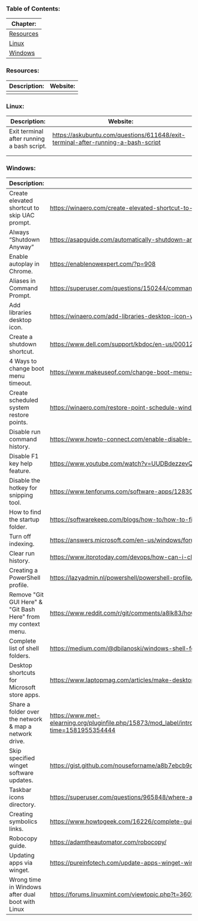 
```table-of-contents
```
### Table of Contents:
| Chapter:                                                    |
| ----------------------------------------------------------- |
| [Resources](https://github.com/Sod-ers/Bookmarks#resources) |
| [Linux](https://github.com/Sod-ers/Bookmarks#linux)         |
| [Windows](https://github.com/Sod-ers/Bookmarks#windows)     |
### Resources:
| Description: | Website: |
| ------------ | -------- |
|              |          |
### Linux:
| Description:                               | Website:                                                                         |
| ------------------------------------------ | -------------------------------------------------------------------------------- |
| Exit terminal after running a bash script. | https://askubuntu.com/questions/611648/exit-terminal-after-running-a-bash-script |
|                                            |                                                                                  |
|                                            |                                                                                  |
### Windows:
| Description:                                                  | Website:                                                                                                                                                                                      |
| ------------------------------------------------------------- | --------------------------------------------------------------------------------------------------------------------------------------------------------------------------------------------- |
| Create elevated shortcut to skip UAC prompt.                  | https://winaero.com/create-elevated-shortcut-to-skip-uac-prompt-in-windows-10/                                                                                                                |
| Always “Shutdown Anyway”                                      | https://asapguide.com/automatically-shutdown-anyway/                                                                                                                                          |
| Enable autoplay in Chrome.                                    | https://enablenowexpert.com/?p=908                                                                                                                                                            |
| Aliases in Command Prompt.                                    | https://superuser.com/questions/150244/command-aliases-in-command-prompt                                                                                                                      |
| Add libraries desktop icon.                                   | https://winaero.com/add-libraries-desktop-icon-windows-10/                                                                                                                                    |
| Create a shutdown shortcut.                                   | https://www.dell.com/support/kbdoc/en-us/000123375/how-to-create-a-shutdown-button-for-windows-8-or-windows-10                                                                                |
| 4 Ways to change boot menu timeout.                           | https://www.makeuseof.com/change-boot-menu-timeout-windows-11/                                                                                                                                |
| Create scheduled system restore points.                       | https://winaero.com/restore-point-schedule-windows-10/                                                                                                                                        |
| Disable run command history.                                  | https://www.howto-connect.com/enable-disable-run-command-history-windows-10/                                                                                                                  |
| Disable F1 key help feature.                                  | https://www.youtube.com/watch?v=UUDBdezzevQ                                                                                                                                                   |
| Disable the hotkey for snipping tool.                         | https://www.tenforums.com/software-apps/128305-how-disable-hotkey-snipping-tool-win-shift-s.html                                                                                              |
| How to find the startup folder.                               | https://softwarekeep.com/blogs/how-to/how-to-find-the-startup-folder-in-windows-10                                                                                                            |
| Turn off indexing.                                            | https://answers.microsoft.com/en-us/windows/forum/all/how-do-you-turn-off-indexing-in-windows-10/8e8829d3-cad1-46d7-a523-2cc9d6ed646a<br>                                                     |
| Clear run history.                                            | https://www.itprotoday.com/devops/how-can-i-clear-the-run-history-                                                                                                                            |
| Creating a PowerShell profile.                                | https://lazyadmin.nl/powershell/powershell-profile/<br>                                                                                                                                       |
| Remove "Git GUI Here" & "Git Bash Here" from my context menu. | https://www.reddit.com/r/git/comments/a8lk83/how_do_i_remove_git_gui_here_and_git_bash_here/<br>                                                                                              |
| Complete list of shell folders.                               | https://medium.com/@dbilanoski/windows-shell-folders-the-whys-the-whats-the-hows-and-a-complete-list-of-them-7e33e1b826cf                                                                     |
| Desktop shortcuts for Microsoft store apps.                   | https://www.laptopmag.com/articles/make-desktop-shortcuts-windows-10                                                                                                                          |
| Share a folder over the network & map a network drive.        | https://www.met-elearning.org/pluginfile.php/15873/mod_label/intro/GUIDE%20ON%20HOW%20TO%20SHARE%20A%20FOLDER%20OVER%20THE%20NETWORK%20AND%20MAP%20A%20NETWORK%20DRIVE.pdf?time=1581955354444 |
| Skip specified winget software updates.                       | https://gist.github.com/nouseforname/a8b7ebcb9d0c05e380c7e3c81c300923                                                                                                                         |
| Taskbar icons directory.                                      | https://superuser.com/questions/965848/where-are-the-task-bar-icons-stored-on-windows-10                                                                                                      |
| Creating symbolics links.                                     | https://www.howtogeek.com/16226/complete-guide-to-symbolic-links-symlinks-on-windows-or-linux/                                                                                                |
| Robocopy guide.                                               | https://adamtheautomator.com/robocopy/                                                                                                                                                        |
| Updating apps via winget.                                     | https://pureinfotech.com/update-apps-winget-windows-11/                                                                                                                                       |
| Wrong time in Windows after dual boot with Linux              | https://forums.linuxmint.com/viewtopic.php?t=360221                                                                                                                                           |
